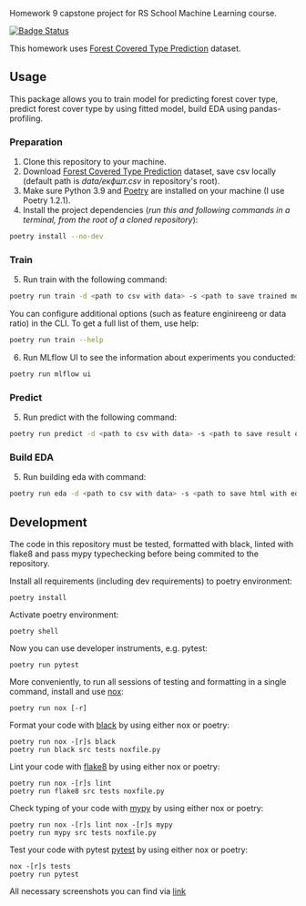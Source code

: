 Homework 9 capstone project for RS School Machine Learning course.

[![Badge Status](https://github.com/DmitryKarpuk/9_evaluation_selection/actions/workflows/tests.yml/badge.svg?branch=master)](https://github.com/DmitryKarpuk/9_evaluation_selection/actions/workflows/tests.yml)

This homework uses [Forest Covered Type Prediction](https://www.kaggle.com/competitions/forest-cover-type-prediction/data) dataset.

## Usage

This package allows you to train model for predicting forest cover type, predict forest cover type by using fitted model, build EDA using pandas-profiling.

### Preparation
1. Clone this repository to your machine.
2. Download [Forest Covered Type Prediction](https://www.kaggle.com/competitions/forest-cover-type-prediction/data) dataset, save csv locally (default path is *data/екфшт.csv* in repository's root).
3. Make sure Python 3.9 and [Poetry](https://python-poetry.org/docs/) are installed on your machine (I use Poetry 1.2.1).
4. Install the project dependencies (*run this and following commands in a terminal, from the root of a cloned repository*):
```sh
poetry install --no-dev
```

### Train
5. Run train with the following command:
```sh
poetry run train -d <path to csv with data> -s <path to save trained model> -p <path to json with tuning or estimate params> -m <model for train> -st <method of model selection> 
```
You can configure additional options (such as feature enginireeng or data ratio) in the CLI. To get a full list of them, use help:
```sh
poetry run train --help
```
6. Run MLflow UI to see the information about experiments you conducted:
```sh
poetry run mlflow ui
```

### Predict
5. Run predict with the following command:
 ```sh
poetry run predict -d <path to csv with data> -s <path to save result of prediction> -m <path to .joblib or mlflow model> 
```

### Build EDA
5. Run building eda with command:
 ```sh
poetry run eda -d <path to csv with data> -s <path to save html with eda report> 
```

## Development

The code in this repository must be tested, formatted with black, linted with flake8 and pass mypy typechecking before being commited to the repository.

Install all requirements (including dev requirements) to poetry environment:
```
poetry install
```
Activate poetry environment:
```
poetry shell
```
Now you can use developer instruments, e.g. pytest:
```
poetry run pytest
```
More conveniently, to run all sessions of testing and formatting in a single command, install and use [nox](https://nox.thea.codes/en/stable/): 
```
poetry run nox [-r]
```
Format your code with [black](https://github.com/psf/black) by using either nox or poetry:
```
poetry run nox -[r]s black
poetry run black src tests noxfile.py
```
Lint your code with [flake8](https://pypi.org/project/flake8/) by using either nox or poetry:
```
poetry run nox -[r]s lint
poetry run flake8 src tests noxfile.py
```
Check typing of your code with [mypy](https://github.com/python/mypy) by using either nox or poetry:
```
poetry run nox -[r]s lint nox -[r]s mypy
poetry run mypy src tests noxfile.py
```
Test your code with pytest [pytest](https://docs.pytest.org/en/7.1.x/) by using either nox or poetry:
```
nox -[r]s tests
poetry run pytest
```

All necessary screenshots you can find via [link](https://github.com/DmitryKarpuk/9_evaluation_selection/blob/master/reports/report.md)